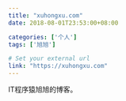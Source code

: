 ```yaml
---
title: "xuhongxu.com"
date: 2018-08-01T23:53:00+08:00

categories: ['个人']
tags: ['旭旭']

# Set your external url
link: "https://xuhongxu.com"
---
```

IT程序猿旭旭的博客。
